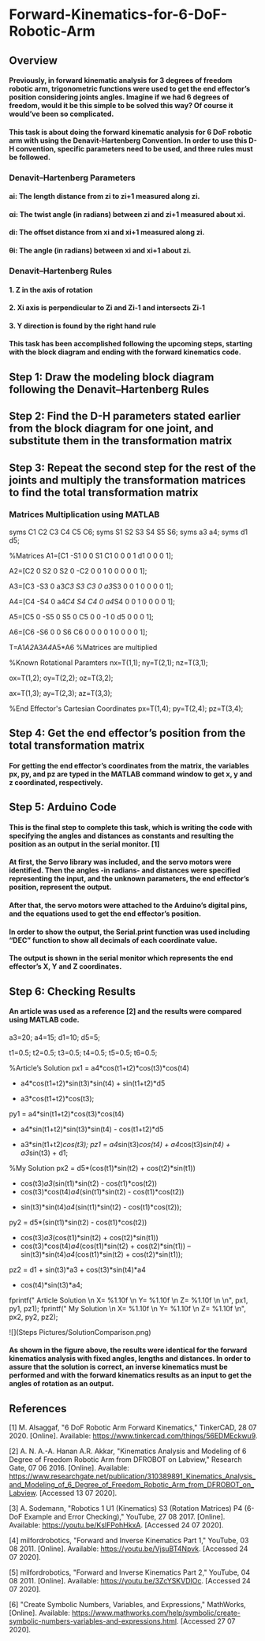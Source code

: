 # Forward-Kinematics-for-6-DoF-Robotic-Arm

## Overview
#### Previously, in forward kinematic analysis for 3 degrees of freedom robotic arm, trigonometric functions were used to get the end effector’s position considering joints angles. Imagine if we had 6 degrees of freedom, would it be this simple to be solved this way? Of course it would’ve been so complicated. 
#### This task is about doing the forward kinematic analysis for 6 DoF robotic arm with using the Denavit-Hartenberg Convention. In order to use this D-H convention, specific parameters need to be used, and three rules must be followed.

### Denavit–Hartenberg Parameters
#### ai: The length distance from zi to zi+1 measured along zi.
#### αi: The twist angle (in radians) between zi and zi+1 measured about xi.
#### di: The offset distance from xi and xi+1 measured along zi.
#### θi: The angle (in radians) between xi and xi+1 about zi.
### Denavit–Hartenberg Rules
#### 1.	Z in the axis of rotation
#### 2.	Xi axis is perpendicular to Zi and Zi-1 and intersects Zi-1
#### 3.	Y direction is found by the right hand rule

#### This task has been accomplished following the upcoming steps, starting with the block diagram and ending with the forward kinematics code.


## Step 1: Draw the modeling block diagram following the Denavit–Hartenberg Rules

 

## Step 2: Find the D-H parameters stated earlier from the block diagram for one joint, and substitute them in the transformation matrix

## Step 3: Repeat the second step for the rest of the joints and multiply the transformation matrices to find the total transformation matrix

 

### Matrices Multiplication using MATLAB
syms C1 C2 C3 C4 C5 C6;
syms S1 S2 S3 S4 S5 S6;
syms a3 a4;
syms d1 d5;
 
%Matrices
A1=[C1 -S1 0 0
S1 C1  0 0
0  1  d1
0  0  0  1];
 
A2=[C2 0 S2  0
S2 0 -C2 0
0  1  0  0
0  0  0  1];
 
A3=[C3 -S3 0 a3*C3
S3 C3  0 a3*S3
0  0  1  0
0  0  0  1];
 
A4=[C4 -S4 0 a4*C4
S4 C4 0 a4*S4
0  0  1  0
0  0  0  1];
 
A5=[C5  0 -S5  0
S5  0  C5  0
0  -1  0  d5
0   0  0  1];
 
A6=[C6 -S6  0  0
S6 C6   0  0
0   0   1  0
0   0   0  1];
 
T=A1*A2*A3*A4*A5*A6 %Matrices are multiplied
 
%Known Rotational Paramters
nx=T(1,1);
ny=T(2,1);
nz=T(3,1);
 
ox=T(1,2);
oy=T(2,2);
oz=T(3,2);
 
ax=T(1,3);
ay=T(2,3);
az=T(3,3);
  
%End Effector's Cartesian Coordinates
px=T(1,4);
py=T(2,4);
pz=T(3,4);



## Step 4: Get the end effector’s position from the total transformation matrix

#### For getting the end effector’s coordinates from the matrix, the variables px, py, and pz are typed in the MATLAB command window to get x, y and z coordinated, respectively.

 


## Step 5: Arduino Code
#### This is the final step to complete this task, which is writing the code with specifying the angles and distances as constants and resulting the position as an output in the serial monitor. [1]

 

#### At first, the Servo library was included, and the servo motors were identified. Then the angles -in radians- and distances were specified representing the input, and the unknown parameters, the end effector’s position, represent the output.


 
#### After that, the servo motors were attached to the Arduino’s digital pins, and the equations used to get the end effector’s position.
 
#### In order to show the output, the Serial.print function was used including “DEC” function to show all decimals of each coordinate value.
 
#### The output is shown in the serial monitor which represents the end effector’s X, Y and Z coordinates. 

## Step 6: Checking Results
#### An article was used as a reference [2] and the results were compared using MATLAB code.

a3=20;
a4=15;
d1=10;
d5=5;
 
t1=0.5;
t2=0.5;
t3=0.5;
t4=0.5;
t5=0.5;
t6=0.5;
 
%Article’s Solution
px1 = a4*cos(t1+t2)*cos(t3)*cos(t4) 
- a4*cos(t1+t2)*sin(t3)*sin(t4) + sin(t1+t2)*d5 
+ a3*cos(t1+t2)*cos(t3);

py1 = a4*sin(t1+t2)*cos(t3)*cos(t4) 
- a4*sin(t1+t2)*sin(t3)*sin(t4) - cos(t1+t2)*d5 
+ a3*sin(t1+t2)*cos(t3);
pz1 = a4*sin(t3)*cos(t4) + a4*cos(t3)*sin(t4) + a3*sin(t3) + d1;
 

%My Solution
px2 = d5*(cos(t1)*sin(t2) + cos(t2)*sin(t1)) 
- cos(t3)*a3*(sin(t1)*sin(t2) - cos(t1)*cos(t2)) 
- cos(t3)*cos(t4)*a4*(sin(t1)*sin(t2) - cos(t1)*cos(t2)) 
+ sin(t3)*sin(t4)*a4*(sin(t1)*sin(t2) - cos(t1)*cos(t2));

py2 = d5*(sin(t1)*sin(t2) - cos(t1)*cos(t2)) 
+ cos(t3)*a3*(cos(t1)*sin(t2) + cos(t2)*sin(t1)) 
+ cos(t3)*cos(t4)*a4*(cos(t1)*sin(t2) + cos(t2)*sin(t1)) 
– sin(t3)*sin(t4)*a4*(cos(t1)*sin(t2) + cos(t2)*sin(t1));

pz2 = d1 + sin(t3)*a3 + cos(t3)*sin(t4)*a4 
+ cos(t4)*sin(t3)*a4;
 
fprintf(" Article Solution \n X= %1.10f \n Y= %1.10f \n Z= %1.10f \n \n", px1, py1, pz1);
fprintf(" My Solution \n X= %1.10f \n Y= %1.10f \n Z= %1.10f \n", px2, py2, pz2);

![](Steps Pictures/SolutionComparison.png)

#### As shown in the figure above, the results were identical for the forward kinematics analysis with fixed angles, lengths and distances. In order to assure that the solution is correct, an inverse kinematics must be performed and with the forward kinematics results as an input to get the angles of rotation as an output.


## References

[1] 	M. Alsaggaf, "6 DoF Robotic Arm Forward Kinematics," TinkerCAD, 28 07 2020. [Online]. Available: https://www.tinkercad.com/things/56EDMEckwu9.

[2] 	A. N. A.-A. Hanan A.R. Akkar, "Kinematics Analysis and Modeling of 6 Degree of Freedom Robotic Arm from DFROBOT on Labview," Research Gate, 07 06 2016. [Online]. Available: https://www.researchgate.net/publication/310389891_Kinematics_Analysis_and_Modeling_of_6_Degree_of_Freedom_Robotic_Arm_from_DFROBOT_on_Labview. [Accessed 13 07 2020].

[3] 	A. Sodemann, "Robotics 1 U1 (Kinematics) S3 (Rotation Matrices) P4 (6-DoF Example and Error Checking)," YouTube, 27 08 2017. [Online]. Available: https://youtu.be/KslFPohHkxA. [Accessed 24 07 2020].

[4] 	milfordrobotics, "Forward and Inverse Kinematics Part 1," YouTube, 03 08 2011. [Online]. Available: https://youtu.be/VjsuBT4Npvk. [Accessed 24 07 2020].

[5] 	milfordrobotics, "Forward and Inverse Kinematics Part 2," YouTube, 04 08 2011. [Online]. Available: https://youtu.be/3ZcYSKVDlOc. [Accessed 24 07 2020].

[6] 	"Create Symbolic Numbers, Variables, and Expressions," MathWorks, [Online]. Available: https://www.mathworks.com/help/symbolic/create-symbolic-numbers-variables-and-expressions.html. [Accessed 27 07 2020].
